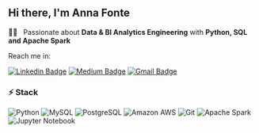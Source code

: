 ## Hi there, I'm Anna Fonte 



:woman_technologist: &nbsp;  Passionate about **Data & BI Analytics Engineering** with **Python, SQL and Apache Spark**

Reach me in:

[![Linkedin Badge](https://img.shields.io/badge/-annafontefarre-blue?style=flat-square&logo=Linkedin&logoColor=white&link=https://www.linkedin.com/in/annafonte/)](https://www.linkedin.com/in/annafonte/)
[![Medium Badge](https://img.shields.io/badge/-@afonte-03a57a?style=flat-square&labelColor=000000&logo=Medium&link=https://medium.com/@annafonte/)](https://medium.com/@afonte)
[![Gmail Badge](https://img.shields.io/badge/-afonte33@gmail.com-c14438?style=flat-square&logo=Gmail&logoColor=white&link=mailto:afonte33@gmail.com)](mailto:afonte33@gmail.com)

### ⚡ Stack

![Python](https://img.shields.io/badge/-Python-black?style=flat-square&logo=Python)
![MySQL](https://img.shields.io/badge/-MySQL-black?style=flat-square&logo=mysql)
![PostgreSQL](https://img.shields.io/badge/-PostgreSQL-black?style=flat-square&logo=postgresql)
![Amazon AWS](https://img.shields.io/badge/Amazon%20AWS-232F3E?style=flat-square&logo=amazon-aws)
![Git](https://img.shields.io/badge/-Git-black?style=flat-square&logo=git)
![Apache Spark](https://img.shields.io/badge/-Apache_Spark-black?style=flat-square&logo=apache-spark)
![Jupyter Notebook](https://img.shields.io/badge/-Jupyter_Notebook-black?style=flat-square&logo=jupyter)

